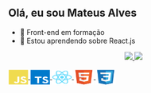 ## Olá, eu sou Mateus Alves

- 🔭 Front-end em formação
- 🌱 Estou aprendendo sobre React.js

<div align="center">
  <a href="https://github.com/mateusallves">
  <img height="140em" src="https://github-readme-stats.vercel.app/api?username=mateusallves&show_icons=true&theme=dracula&include_all_commits=true&count_private=true"/>
  <img height="140em" src="https://github-readme-stats.vercel.app/api/top-langs/?username=mateusallves&layout=compact&langs_count=7&theme=dracula"/>
</div>
  <div style="display: inline_block"><br>
  <img align="center"  height="30" width="40" src="https://raw.githubusercontent.com/devicons/devicon/master/icons/javascript/javascript-plain.svg">
  <img align="center"  height="30" width="40" src="https://raw.githubusercontent.com/devicons/devicon/master/icons/typescript/typescript-plain.svg">
  <img align="center"  height="30" width="40" src="https://raw.githubusercontent.com/devicons/devicon/master/icons/react/react-original.svg">
  <img align="center"  height="30" width="40" src="https://raw.githubusercontent.com/devicons/devicon/master/icons/html5/html5-original.svg">
  <img align="center"  height="30" width="40" src="https://raw.githubusercontent.com/devicons/devicon/master/icons/css3/css3-original.svg">
</div>
